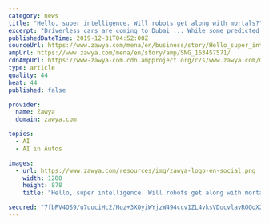 ```yaml
---
category: news
title: "Hello, super intelligence. Will robots get along with mortals?"
excerpt: "Driverless cars are coming to Dubai ... While some predicted it to happen in 2030, yet today we know that artificial intelligence despite making huge strides is still nowhere near human intelligence. But what if we did achieve this in 10 years? How would things pan out for us? If I did an Einstein-like thought experiment about the future ..."
publishedDateTime: 2019-12-31T04:52:00Z
sourceUrl: https://www.zawya.com/mena/en/business/story/Hello_super_intelligence_Will_robots_get_along_with_mortals-SNG_163457571/
ampUrl: https://www.zawya.com/mena/en/story/amp/SNG_163457571/
cdnAmpUrl: https://www-zawya-com.cdn.ampproject.org/c/s/www.zawya.com/mena/en/story/amp/SNG_163457571/
type: article
quality: 44
heat: 44
published: false

provider:
  name: Zawya
  domain: zawya.com

topics:
  - AI
  - AI in Autos

images:
  - url: https://www.zawya.com/resources/img/zawya-logo-en-social.png
    width: 1200
    height: 878
    title: "Hello, super intelligence. Will robots get along with mortals?"

secured: "7fbPV4OS9/u7uuciHc2/Hqz+3XOyiWYjzW494ccv1ZL4vksVDucvlavROQoX2Ndv3PLtzNQ2Fc7AIgXUfoya9XodEhgKIaGHD3Hb/vfaGXmpqZHQ/6w+c6KVlTaZg8VfzOd4mh+iXnKr7sftV7TCeQeeULkZn1ssnCj/djnEpnW4pE4NJpkPp5otwPAmAJPkqynWmovyKlP8TwH7KZ3uYMgr7FhECQL/7G0/J/sc2av6Xuj0XJ8QrtdudvQ8hLDALF05IKY58yv8D5Cv8BlK9JHpvQ/do+MVYQh/gkmclEk=;bO58IUXVWoW9adzwDuv4aA=="
---
```


